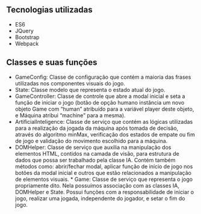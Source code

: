 
## Tecnologias utilizadas
* ES6
* JQuery
* Bootstrap
* Webpack

## Classes e suas funções
   * GameConfig:
   Classe de configuração que contém a maioria das frases utilizadas nos componentes visuais do jogo.
   * State:
   Classe modelo que representa o estado atual do jogo.
   * GameController:
   Classe de controle que abre a modal inicial e seta a função de iniciar o jogo (botão de opção humano instância um novo objeto              Game com “human” atribuído para a variável player deste objeto, e Máquina atribui “machine” para a mesma).
   * ArtificialInteligence:
   Classe de serviço que contém as lógicas utilizadas para a realização da jogada da máquina após tomada de decisão, através do              algoritmo minMax, verificação dos estados de empate ou fim de jogo e validação do movimento escolhido para a máquina.
   * DOMHelper:
   Classe de serviço que auxilia na manipulação dos elementos HTML, contidos na camada de visão, para estrutura de dados que                  possa ser trabalhado pela classe IA. Contém também métodos como: abrir/fechar modal, aplicar função de início de jogo nos botões          da modal inicial e outros que estão relacionados a manipulação de elementos visuais. 
    * Game:
    Classe de serviço que representa o jogo propriamente dito. Nela possuímos associação com as classes IA, DOMHelper e State.                 Possui funções com a responsabilidade de iniciar o jogo, realizar uma jogada, independente do jogador, e setar o fim do jogo.
